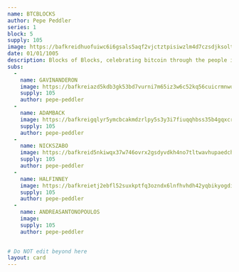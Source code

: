 ```yaml
---
name: BTCBLOCKS
author: Pepe Peddler
series: 1
block: 5
supply: 105
image: https://bafkreidhuofuiwc6i6gsals5aqf2vjctztpisiwzlm4d7czsdjksoltayi.ipfs.nftstorage.link/
date: 01/01/1005
description: Blocks of Blocks, celebrating bitcoin through the people in it. <br><br>This piece consists of sub collection of individual pieces. Pick the ones that inspired you most, or get the full set and display them as you want.
subs: 
  -
    name: GAVINANDERON
    image: https://bafkreiazd5kdb3gk53bd7vurni7m65iz3w6c52kq56cuicrmnwqdc3yntu.ipfs.nftstorage.link/
    supply: 105   
    author: pepe-peddler
  -
    name: ADAMBACK
    image: https://bafkreigqlyr5ymcbcakmdzrlpy5s3y3i7fiuqqhbss35b4gqxcr326xwaa.ipfs.nftstorage.link/
    supply: 105   
    author: pepe-peddler
  -
    name: NICKSZABO
    image: https://bafkreid5nkiwqx37w746ovrx2gsdyvdkh4no7tltwavhupaedchfd5xsoq.ipfs.nftstorage.link/
    supply: 105   
    author: pepe-peddler
  -
    name: HALFINNEY
    image: https://bafkreietj2ebfl52suxkptfq3ozndx6lnfhvhdh42yqbikyogdiglgwmay.ipfs.nftstorage.link/
    supply: 105   
    author: pepe-peddler
  -
    name: ANDREASANTONOPOULOS
    image: 
    supply: 105   
    author: pepe-peddler
    

# Do NOT edit beyond here
layout: card
---
```

